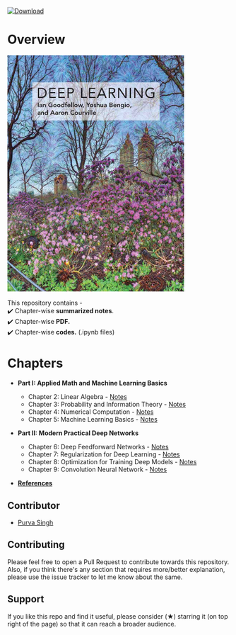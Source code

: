 [![Download](https://img.shields.io/badge/download-book-brightgreen.svg)](https://github.com/purvasingh96/Deep-learning-with-neural-networks/raw/master/Deep-Learning-Book.pdf)
# Overview

<img src="./deep-learning-book-goodfellow-cover.jpg" width="400" alt="Cover of the deep learning book by Goodfellow, Bengio and Courville" title="The Deep Learning Book - Goodfellow, I., Bengio, Y., and Courville, A. (2016)">

This repository contains -<br>
:heavy_check_mark: Chapter-wise **summarized notes**.<br>
:heavy_check_mark: Chapter-wise **PDF.**<br>
:heavy_check_mark: Chapter-wise **codes.** (.ipynb files)<br>

# Chapters
- **Part I: Applied Math and Machine Learning Basics**
  - Chapter 2: Linear Algebra - [Notes](https://github.com/purvasingh96/Deep-learning-with-neural-networks/blob/master/Notes/Ch_1_Linear_algebra/Readme.md)
  - Chapter 3: Probability and Information Theory - [Notes](https://github.com/purvasingh96/Deep-learning-with-neural-networks/blob/master/Notes/Ch_2_Probability_and_Information_Theorey/Readme.md)
  - Chapter 4: Numerical Computation - [Notes](https://github.com/purvasingh96/Deep-learning-with-neural-networks/blob/master/Notes/Ch_3_Numerical_Computation/ReadMe.md)
  - Chapter 5: Machine Learning Basics - [Notes](https://github.com/purvasingh96/Deep-learning-with-neural-networks/blob/master/Notes/Ch_4_Machine_Learning_Basics/ReadMe.md)
  
- **Part II: Modern Practical Deep Networks**
  - Chapter 6: Deep Feedforward Networks - [Notes](https://github.com/purvasingh96/Deep-learning-with-neural-networks/blob/master/Notes/Ch_5_Deep_Forward_Networks/ReadMe.md)
  - Chapter 7: Regularization for Deep Learning - [Notes](https://github.com/purvasingh96/Deep-learning-with-neural-networks/blob/master/Notes/Ch_6_Regularization_for_Deep_Learning/Readme.md)
  - Chapter 8: Optimization for Training Deep Models - [Notes](https://github.com/purvasingh96/Deep-learning-with-neural-networks/blob/master/Notes/Ch_7_Optimization_for_training_deep_models/Readme.md)
  - Chapter 9: Convolution Neural Network - [Notes](https://github.com/purvasingh96/Deep-learning-with-neural-networks/blob/master/Notes/Ch_8_Convolutional_Neural_Networks/Readme.md)
  
- **[References](https://github.com/purvasingh96/Deep-learning-with-neural-networks/blob/master/References.md)**


## Contributor
- [Purva Singh](https://github.com/purvasingh96)

## Contributing

Please feel free to open a Pull Request to contribute towards this repository. Also, if you think there's any section that requires more/better explanation, please use the issue tracker to let me know about the same.

## Support 

If you like this repo and find it useful, please consider (★) starring it (on top right of the page) so that it can reach a broader audience.
